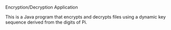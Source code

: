 Encryption/Decryption Application

This is a  Java program that encrypts and decrypts files using a dynamic key sequence derived from the digits of Pi.

